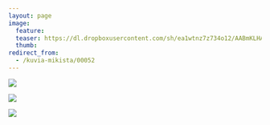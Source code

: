 ```yaml
---
layout: page
image:
  feature:
  teaser: https://dl.dropboxusercontent.com/sh/ea1wtnz7z734o12/AABmKLHAyW6WS7pKa89-QZO9a/mikin-kuvat/1/DSC30282-245px.jpg
  thumb:
redirect_from:
  - /kuvia-mikista/00052
---
```


[![](https://dl.dropboxusercontent.com/sh/ea1wtnz7z734o12/AAClxPKTU4nQh5hHnSaHdxEja/mikin-kuvat/1/DSC30333-800px.jpg)](https://dl.dropboxusercontent.com/sh/ea1wtnz7z734o12/AAB2hBLdjqy7VQYshs9hryWDa/mikin-kuvat/1/DSC30333.JPG)

[![](https://dl.dropboxusercontent.com/sh/ea1wtnz7z734o12/AABKCQ1xsWi2tLcCGljnBNLZa/mikin-kuvat/1/DSC30289-800px.jpg)](https://dl.dropboxusercontent.com/sh/ea1wtnz7z734o12/AAAs76GYx8sK4mLfFAzKVP2va/mikin-kuvat/1/DSC30289.JPG)

[![](https://dl.dropboxusercontent.com/sh/ea1wtnz7z734o12/AABGcNV33e3CRqTnxzfIcmhra/mikin-kuvat/1/DSC30282-800px.jpg)](https://dl.dropboxusercontent.com/sh/ea1wtnz7z734o12/AAA66oDzDK5UFm3LhT05n7J3a/mikin-kuvat/1/DSC30282.JPG)
